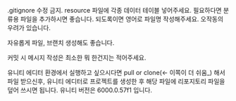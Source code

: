 .gitignore 수정 금지.
resource 파일에 각종 데이터 테이블 넣어주세요. 필요하다면 분류용 파일을 추가하시면 좋습니다.
되도록이면 영어로 파일명 작성해주세요. 오작동의 우려가 있습니다.

자유롭게 파일, 브랜치 생성해도 좋습니다.

커밋 시 메시지 작성은 최소한 뭐 한건지는 적어주세요.

유니티 에디터 환경에서 실행하고 싶으시다면 pull or clone(<- 이쪽이 더 쉬움_) 해서 파일 받으신후, 유니티 에디터로 프로젝트를 생성한 후 해당 파일에 리포지토리 파일을 덮어 쓰시면 됩니다.
유니티 버전은  6000.0.57f1 입니다.
